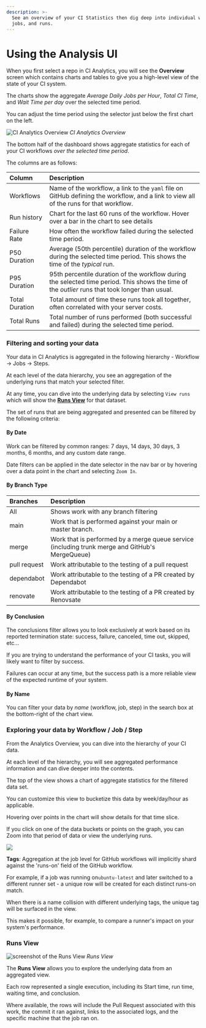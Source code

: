 ```yaml
---
description: >-
  See an overview of your CI Statistics then dig deep into individual workflows,
  jobs, and runs.
---
```


# Using the Analysis UI

When you first select a repo in CI Analytics, you will see the **Overview** screen which contains charts and tables to give you a high-level view of the state of your CI system.

The charts show the aggregate _Average Daily Jobs per Hour_, _Total CI Time_, and _Wait Time per day_ over the selected time period.

You can adjust the time period using the selector just below the first chart on the left.

![CI Analytics Overview](https://682515401-files.gitbook.io/~/files/v0/b/gitbook-x-prod.appspot.com/o/spaces%2F61Ep9MrYBkJa0Yq3zS1s%2Fuploads%2FQhNyVglnRLnRlYBMWIdM%2FScreenshot%202024-01-11%20at%2012.50.00%E2%80%AFPM.png?alt=media&token=54a7f2d8-fc8d-459f-9c9e-782ebd81bfff)
*CI Analytics Overview*

The bottom half of the dashboard shows aggregate statistics for each of your CI workflows _over the selected time period_.

The columns are as follows:

| Column         | Description                                                                                                                                      |
| :------------- | :----------------------------------------------------------------------------------------------------------------------------------------------- |
| Workflows      | Name of the workflow, a link to the `yaml` file on GitHub defining the workflow, and a link to view all of the runs for that workflow.           |
| Run history    | Chart for the last 60 runs of the workflow. Hover over a bar in the chart to see details                                                         |
| Failure Rate   | How often the workflow failed during the selected time period.                                                                                   |
| P50 Duration   | Average (50th percentile) duration of the workflow during the selected time period. This shows the time of the _typical_ run.                    |
| P95 Duration   | 95th percentile duration of the workflow during the selected time period. This shows the time of the _outlier_ runs that took longer than usual. |
| Total Duration | Total amount of time these runs took all together, often correlated with your server costs.                                                      |
| Total Runs     | Total number of runs performed (both successful and failed) during the selected time period.                                                     |

### Filtering and sorting your data

Your data in CI Analytics is aggregated in the following hierarchy - Workflow -> Jobs -> Steps.

At each level of the data hierarchy, you see an aggregation of the underlying runs that match your selected filter.

At any time, you can dive into the underlying data by selecting `View runs` which will show the [**Runs View**](using-the-analysis-ui.md#runs-view) for that dataset.

The set of runs that are being aggregated and presented can be filtered by the following criteria:

#### By Date

Work can be filtered by common ranges: 7 days, 14 days, 30 days, 3 months, 6 months, and any custom date range.

Date filters can be applied in the date selector in the nav bar or by hovering over a data point in the chart and selecting `Zoom In`.

#### By Branch Type

| Branches     | Description                                                                                     |
| :----------- | :---------------------------------------------------------------------------------------------- |
| All          | Shows work with any branch filtering                                                            |
| main         | Work that is performed against your main or master branch.                                      |
| merge        | Work that is performed by a merge queue service (including trunk merge and GitHub's MergeQueue) |
| pull request | Work attributable to the testing of a pull request                                              |
| dependabot   | Work attributable to the testing of a PR created by Dependabot                                  |
| renovate     | Work attributable to the testing of a PR created by Renovsate                                   |

#### By Conclusion

The conclusions filter allows you to look exclusively at work based on its reported termination state: success, failure, canceled, time out, skipped, etc...

If you are trying to understand the performance of your CI tasks, you will likely want to filter by success.

Failures can occur at any time, but the success path is a more reliable view of the expected runtime of your system.

#### By Name

You can filter your data by _name_ (workflow, job, step) in the search box at the bottom-right of the chart view.

### Exploring your data by Workflow / Job / Step

From the Analytics Overview, you can dive into the hierarchy of your CI data.

At each level of the hierarchy, you will see aggregated performance information and can dive deeper into the contents.

The top of the view shows a chart of aggregate statistics for the filtered data set.

You can customize this view to bucketize this data by week/day/hour as applicable.

Hovering over points in the chart will show details for that time slice.

If you click on one of the data buckets or points on the graph, you can Zoom into that period of data or view the underlying runs.

![ ](https://682515401-files.gitbook.io/~/files/v0/b/gitbook-x-prod.appspot.com/o/spaces%2F61Ep9MrYBkJa0Yq3zS1s%2Fuploads%2FmSdPeURwY7zOovtL75TB%2Fimage.png?alt=media&token=a900eec9-32ad-467a-8b60-a4db8efcfa3c)

**Tags**: Aggregation at the job level for GitHub workflows will implicitly shard against the 'runs-on' field of the GitHub workflow.

For example, if a job was running on`ubuntu-latest` and later switched to a different runner set - a unique row will be created for each distinct runs-on match.

When there is a name collision with different underlying tags, the unique tag will be surfaced in the view.

This makes it possible, for example, to compare a runner's impact on your system's performance.

### Runs View

![screenshot of the Runs View](https://682515401-files.gitbook.io/~/files/v0/b/gitbook-x-prod.appspot.com/o/spaces%2F61Ep9MrYBkJa0Yq3zS1s%2Fuploads%2FM55RhAz7PDrRUsRymuEL%2Fworkflow-jobs-steps-list.png?alt=media&token=f413c5b0-e444-467a-a514-33b8152ea92e)
*Runs View*

The **Runs View** allows you to explore the underlying data from an aggregated view.

Each row represented a single execution, including its Start time, run time, waiting time, and conclusion.

Where available, the rows will include the Pull Request associated with this work, the commit it ran against, links to the associated logs, and the specific machine that the job ran on.
